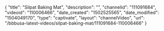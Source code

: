 {
    "title": "Silpat Baking Mat",
    "description": "",
    "channelid": "111091684",
    "videoid": "110006466",
    "date_created": "1502525565",
    "date_modified": "1504049170",
    "type": "captivate",
    "layout": "channelVideo",
    "url": "\/bbbusa-latest-videos\/silpat-baking-mat\/111091684-110006466"
}